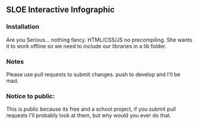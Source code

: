 SLOE Interactive Infographic
----------------

### Installation

Are you Serious... nothing fancy. HTML/CSS/JS no precompiling. 
She wants it to work offline so we need to include our libraries in a lib folder.

### Notes

Please use pull requests to submit changes. push to develop and I'll be mad.

### Notice to public:

This is public because its free and a school project, if you submit pull requests I'll probably look at them, but why would you ever do that. 
